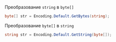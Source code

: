 Преобразование `string` в  `byte[]`
```c#
byte[] str = Encoding.Default.GetBytes(string);
```

Преобразование `byte[]` в `string`
```c#
string str = Encoding.Default.GetString(byte[]);
```

